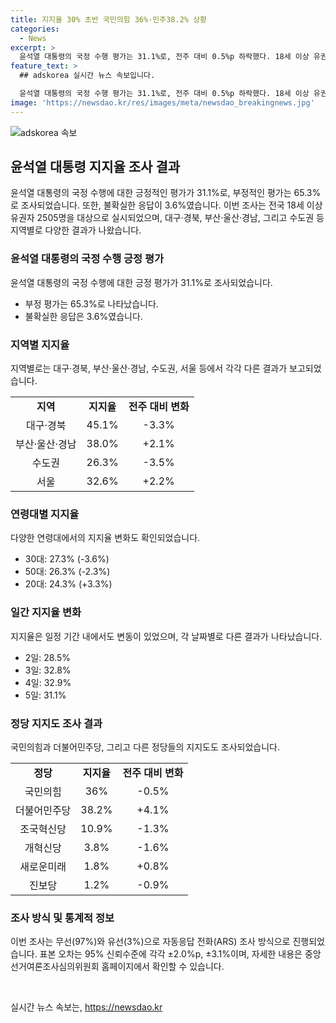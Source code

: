 ```yaml
---
title: 지지율 30% 초반 국민의힘 36%·민주38.2% 상황
categories:
  - News
excerpt: >
  윤석열 대통령의 국정 수행 평가는 31.1%로, 전주 대비 0.5%p 하락했다. 18세 이상 유권자 2505명 대상으로 실시된 조사에서 부정 평가는 65.3%로 나타났다. 민주당은 4.1%p 상승한 반면 국민의힘은 0.7%p 하락한 것으로 조사됐다. 지지율은 지역 및 연령대에 따라 다양한 결과를 보였고, 민주당은 4%p 이상 상승했다. 조국혁신당은 1.3%p 떨어져 10.9%를 기록했다.
feature_text: >
  ## adskorea 실시간 뉴스 속보입니다.

  윤석열 대통령의 국정 수행 평가는 31.1%로, 전주 대비 0.5%p 하락했다. 18세 이상 유권자 2505명 대상으로 실시된 조사에서 부정 평가는 65.3%로 나타났다. 민주당은 4.1%p 상승한 반면 국민의힘은 0.7%p 하락한 것으로 조사됐다. 지지율은 지역 및 연령대에 따라 다양한 결과를 보였고, 민주당은 4%p 이상 상승했다. 조국혁신당은 1.3%p 떨어져 10.9%를 기록했다.
image: 'https://newsdao.kr/res/images/meta/newsdao_breakingnews.jpg'
---
```


<p><img src="https://newsdao.kr/res/images/meta/newsdao_breakingnews.jpg" alt="adskorea 속보" /></p>

<h2 data-ke-size="size26">윤석열 대통령 지지율 조사 결과</h2>

<p data-ke-size="size16">윤석열 대통령의 국정 수행에 대한 긍정적인 평가가 31.1%로, 부정적인 평가는 65.3%로 조사되었습니다. 또한, 불확실한 응답이 3.6%였습니다. 이번 조사는 전국 18세 이상 유권자 2505명을 대상으로 실시되었으며, 대구·경북, 부산·울산·경남, 그리고 수도권 등 지역별로 다양한 결과가 나왔습니다.</p>

<h3>윤석열 대통령의 국정 수행 긍정 평가</h3>

<p data-ke-size="size16">윤석열 대통령의 국정 수행에 대한 긍정 평가가 31.1%로 조사되었습니다.</p>

<ul>
  <li>부정 평가는 65.3%로 나타났습니다.</li>
  <li>불확실한 응답은 3.6%였습니다.</li>
</ul>

<h3>지역별 지지율</h3>

<p data-ke-size="size16">지역별로는 대구·경북, 부산·울산·경남, 수도권, 서울 등에서 각각 다른 결과가 보고되었습니다.</p>

<table>
  <tr>
    <td style="text-align: center; height: 17px;"><b>지역</b></td>
    <td style="text-align: center; height: 17px;"><b>지지율</b></td>
    <td style="text-align: center; height: 17px;"><b>전주 대비 변화</b></td>
  </tr>
  <tr>
    <td style="text-align: center; height: 17px;">대구·경북</td>
    <td style="text-align: center; height: 17px;">45.1%</td>
    <td style="text-align: center; height: 17px;">-3.3%</td>
  </tr>
  <tr>
    <td style="text-align: center; height: 17px;">부산·울산·경남</td>
    <td style="text-align: center; height: 17px;">38.0%</td>
    <td style="text-align: center; height: 17px;">+2.1%</td>
  </tr>
  <tr>
    <td style="text-align: center; height: 17px;">수도권</td>
    <td style="text-align: center; height: 17px;">26.3%</td>
    <td style="text-align: center; height: 17px;">-3.5%</td>
  </tr>
  <tr>
    <td style="text-align: center; height: 17px;">서울</td>
    <td style="text-align: center; height: 17px;">32.6%</td>
    <td style="text-align: center; height: 17px;">+2.2%</td>
  </tr>
</table>

<h3>연령대별 지지율</h3>

<p data-ke-size="size16">다양한 연령대에서의 지지율 변화도 확인되었습니다.</p>

<ul>
  <li>30대: 27.3% (-3.6%)</li>
  <li>50대: 26.3% (-2.3%)</li>
  <li>20대: 24.3% (+3.3%)</li>
</ul>

<h3>일간 지지율 변화</h3>

<p data-ke-size="size16">지지율은 일정 기간 내에서도 변동이 있었으며, 각 날짜별로 다른 결과가 나타났습니다.</p>

<ul>
  <li>2일: 28.5%</li>
  <li>3일: 32.8%</li>
  <li>4일: 32.9%</li>
  <li>5일: 31.1%</li>
</ul>

<h3>정당 지지도 조사 결과</h3>

<p data-ke-size="size16">국민의힘과 더불어민주당, 그리고 다른 정당들의 지지도도 조사되었습니다.</p>

<table>
  <tr>
    <td style="text-align: center; height: 17px;"><b>정당</b></td>
    <td style="text-align: center; height: 17px;"><b>지지율</b></td>
    <td style="text-align: center; height: 17px;"><b>전주 대비 변화</b></td>
  </tr>
  <tr>
    <td style="text-align: center; height: 17px;">국민의힘</td>
    <td style="text-align: center; height: 17px;">36%</td>
    <td style="text-align: center; height: 17px;">-0.5%</td>
  </tr>
  <tr>
    <td style="text-align: center; height: 17px;">더불어민주당</td>
    <td style="text-align: center; height: 17px;">38.2%</td>
    <td style="text-align: center; height: 17px;">+4.1%</td>
  </tr>
  <tr>
    <td style="text-align: center; height: 17px;">조국혁신당</td>
    <td style="text-align: center; height: 17px;">10.9%</td>
    <td style="text-align: center; height: 17px;">-1.3%</td>
  </tr>
  <tr>
    <td style="text-align: center; height: 17px;">개혁신당</td>
    <td style="text-align: center; height: 17px;">3.8%</td>
    <td style="text-align: center; height: 17px;">-1.6%</td>
  </tr>
  <tr>
    <td style="text-align: center; height: 17px;">새로운미래</td>
    <td style="text-align: center; height: 17px;">1.8%</td>
    <td style="text-align: center; height: 17px;">+0.8%</td>
  </tr>
  <tr>
    <td style="text-align: center; height: 17px;">진보당</td>
    <td style="text-align: center; height: 17px;">1.2%</td>
    <td style="text-align: center; height: 17px;">-0.9%</td>
  </tr>
</table>

<h3>조사 방식 및 통계적 정보</h3>

<p data-ke-size="size16">이번 조사는 무선(97%)와 유선(3%)으로 자동응답 전화(ARS) 조사 방식으로 진행되었습니다. 표본 오차는 95% 신뢰수준에 각각 ±2.0%p, ±3.1%이며, 자세한 내용은 중앙선거여론조사심의위원회 홈페이지에서 확인할 수 있습니다.</p>

<p data-ke-size="size16">&nbsp;</p>
실시간 뉴스 속보는, <a href="https://newsdao.kr" rel="dofollow">https://newsdao.kr</a>


